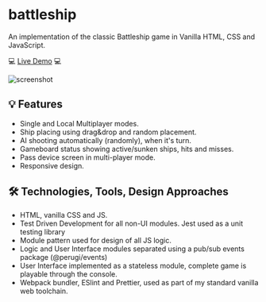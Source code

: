 # battleship
An implementation of the classic Battleship game in Vanilla HTML, CSS and JavaScript.

💻 [Live Demo](https://perugi.github.io/battleship/) 💻

![screenshot](https://github.com/user-attachments/assets/7367ab46-bc93-493e-aa75-fecc0660bd59)

## 💡 Features
- Single and Local Multiplayer modes.
- Ship placing using drag&drop and random placement.
- AI shooting automatically (randomly), when it's turn.
- Gameboard status showing active/sunken ships, hits and misses.
- Pass device screen in multi-player mode.
- Responsive design.

## 🛠️ Technologies, Tools, Design Approaches
- HTML, vanilla CSS and JS.
- Test Driven Development for all non-UI modules. Jest used as a unit testing library
- Module pattern used for design of all JS logic.
- Logic and User Interface modules separated using a pub/sub events package (@perugi/events)
- User Interface implemented as a stateless module, complete game is playable through the console.
- Webpack bundler, ESlint and Prettier, used as part of my standard vanilla web toolchain.

